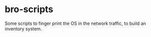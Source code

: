 # bro-scripts
Some scripts to finger print the OS in the network traffic,
to build an inventory system.
